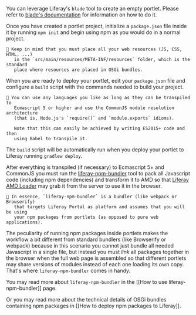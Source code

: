 You can leverage Liferay's `blade` tool to create an empty portlet. Please refer to [blade's documentation](<(https://dev.liferay.com/develop/tutorials/-/knowledge_base/7-0/blade-cli)>) for information on how to do it.

Once you have created a portlet project, initialize a `package.json` file inside it by running `npm init` and begin using npm as you would do in a normal project.

```
👀 Keep in mind that you must place all your web resources (JS, CSS, HTML, ...)
   in the `src/main/resources/META-INF/resources` folder, which is the standard
   place where resources are placed in OSGi bundles.
```

When you are ready to deploy your portlet, edit your `package.json` file and
configure a `build` script with the commands needed to build your project.

```
👀 You can use any languages you like as long as they can be transpiled to
   Ecmascript 5 or higher and use the CommonJS module resolution architecture
   (that is, Node.js's `require()` and `module.exports` idioms).

   Note that this can easily be achieved by writing ES2015+ code and then
   using Babel to transpile it.
```

The `build` script will be automatically run when you deploy your portlet to Liferay running `gradlew deploy`.

After everything is transpiled (if necessary) to Ecmascript 5+ and CommonJS you must run the [liferay-npm-bundler](https://github.com/liferay/liferay-js-toolkit/tree/master/packages/liferay-npm-bundler) tool to pack all Javascript code (including npm dependencies) and transform it to AMD so that [Liferay AMD Loader](https://github.com/liferay/liferay-amd-loader) may grab it from the server to use it in the browser.

```
👀 In essence, `liferay-npm-bundler` is a bundler (like webpack or Browserify)
   that targets Liferay Portal as platform and assumes that you will be using
   your npm packages from portlets (as opposed to pure web applications).
```

The peculiarity of running npm packages inside portlets makes the workflow a bit different from standard bundlers (like Browserify or webpack) because in this scenario you cannot just bundle all needed Javascript in a single file, but instead you must _link_ all packages together in the browser when the full web page is assembled so that different portlets may share versions of modules instead of each one loading its own copy. That's where `liferay-npm-bundler` comes in handy.

You may read more about `liferay-npm-bundler` in the [[How to use liferay-npm-bundler]] page.

Or you may read more about the technical details of OSGi bundles containing npm packages in [[How to deploy npm packages to Liferay]].
